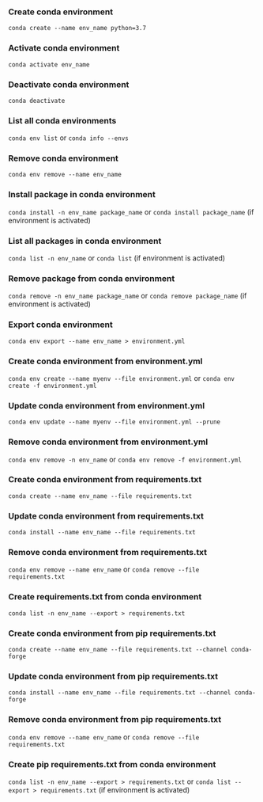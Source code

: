 
### Create conda environment
```conda create --name env_name python=3.7```
### Activate conda environment
```conda activate env_name```
### Deactivate conda environment
```conda deactivate```
### List all conda environments
```conda env list``` or ```conda info --envs```
### Remove conda environment
```conda env remove --name env_name```
### Install package in conda environment
```conda install -n env_name package_name``` or
```conda install package_name``` (if environment is activated)
### List all packages in conda environment
```conda list -n env_name``` or ```conda list``` (if environment is activated)
### Remove package from conda environment
```conda remove -n env_name package_name``` or ```conda remove package_name``` (if environment is activated)
### Export conda environment
```conda env export --name env_name > environment.yml```
### Create conda environment from environment.yml
```conda env create --name myenv --file environment.yml``` or
```conda env create -f environment.yml```
### Update conda environment from environment.yml
```conda env update --name myenv --file environment.yml --prune```
### Remove conda environment from environment.yml
```conda env remove -n env_name``` or ```conda env remove -f environment.yml```
### Create conda environment from requirements.txt
```conda create --name env_name --file requirements.txt```
### Update conda environment from requirements.txt
```conda install --name env_name --file requirements.txt```
### Remove conda environment from requirements.txt
```conda env remove --name env_name``` or ```conda remove --file requirements.txt```
### Create requirements.txt from conda environment
```conda list -n env_name --export > requirements.txt```
### Create conda environment from pip requirements.txt
```conda create --name env_name --file requirements.txt --channel conda-forge```
### Update conda environment from pip requirements.txt
```conda install --name env_name --file requirements.txt --channel conda-forge```
### Remove conda environment from pip requirements.txt
```conda env remove --name env_name``` or ```conda remove --file requirements.txt```
### Create pip requirements.txt from conda environment
```conda list -n env_name --export > requirements.txt``` or ```conda list --export > requirements.txt``` (if environment is activated)
